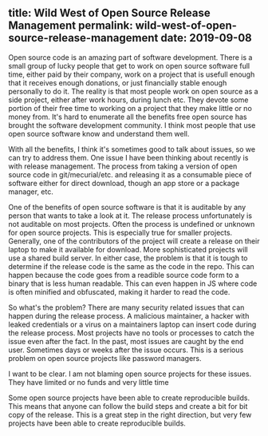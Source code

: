 title: Wild West of Open Source Release Management
permalink: wild-west-of-open-source-release-management
date: 2019-09-08
---

Open source code is an amazing part of software development. There is a small group of lucky people that get to work on open source software full time, either paid by their company, work on a project that is usefull enough that it receives enough donations, or just financially stable enough personally to do it. The reality is that most people work on open source as a side project, either after work hours, during lunch etc. They devote some portion of their free time to working on a project that they make little or no money from. It's hard to enumerate all the benefits free open source has brought the software development community. I think most people that use open source software know and understand them well.

With all the benefits, I think it's sometimes good to talk about issues, so we can try to address them. One issue I have been thinking about recently is with release management. The process from taking a version of open source code in git/mecurial/etc. and releasing it as a consumable piece of software either for direct download, though an app store or a package manager, etc. 

One of the benefits of open source software is that it is auditable by any person that wants to take a look at it. The release process unfortunately is not auditable on most projects. Often the process is undefined or unknown for open source projects. This is especially true for smaller projects. Generally, one of the contributors of the project will create a release on their laptop to make it available for download. More sophisticated projects will use a shared build server. In either case, the problem is that it is tough to determine if the release code is the same as the code in the repo. This can happen because the code goes from a readible source code form to a binary that is less human readable. This can even happen in JS where code is often minified and obfuscated, making it harder to read the code.

So what's the problem? There are many security related issues that can happen during the release process. A malicious maintainer, a hacker with leaked credentials or a virus on a maintainers laptop can insert code during the release process. Most projects have no tools or processes to catch the issue even after the fact. In the past, most issues are caught by the end user.  Sometimes days or weeks after the issue occurs. This is a serious problem on open source projects like password managers.

I want to be clear. I am not blaming open source projects for these issues. They have limited or no funds and very little time

Some open source projects have been able to create reproducible builds. This means that anyone can follow the build steps and create a bit for bit copy of the release. This is a great step in the right direction, but very few projects have been able to create reproducible builds. 


<!-- more -->